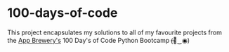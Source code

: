 # 100-days-of-code

This project encapsulates my solutions to all of my favourite projects from the <a href="https://www.appbrewery.co/">App Brewery's</a> 100 Day's of Code Python Bootcamp (̶◉͛‿◉̶)
